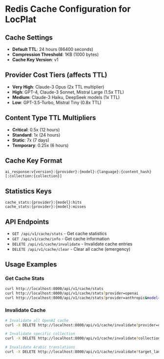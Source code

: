 # Redis Cache Configuration for LocPlat

## Cache Settings
- **Default TTL**: 24 hours (86400 seconds)
- **Compression Threshold**: 1KB (1000 bytes)
- **Cache Key Version**: v1

## Provider Cost Tiers (affects TTL)
- **Very High**: Claude-3 Opus (2x TTL multiplier)
- **High**: GPT-4, Claude-3 Sonnet, Mistral Large (1.5x TTL)
- **Medium**: Claude-3 Haiku, DeepSeek models (1x TTL)
- **Low**: GPT-3.5-Turbo, Mistral Tiny (0.8x TTL)

## Content Type TTL Multipliers
- **Critical**: 0.5x (12 hours)
- **Standard**: 1x (24 hours) 
- **Static**: 7x (7 days)
- **Temporary**: 0.25x (6 hours)

## Cache Key Format
```
ai_response:v{version}:{provider}:{model}:{language}:{content_hash}[:collection:{collection}]
```

## Statistics Keys
```
cache_stats:{provider}:{model}:hits
cache_stats:{provider}:{model}:misses
```

## API Endpoints
- `GET /api/v1/cache/stats` - Get cache statistics
- `GET /api/v1/cache/info` - Get cache information
- `DELETE /api/v1/cache/invalidate` - Invalidate cache entries
- `DELETE /api/v1/cache/clear` - Clear all cache (emergency)

## Usage Examples

### Get Cache Stats
```bash
curl http://localhost:8000/api/v1/cache/stats
curl http://localhost:8000/api/v1/cache/stats?provider=openai
curl http://localhost:8000/api/v1/cache/stats?provider=anthropic&model=claude-3-opus
```

### Invalidate Cache
```bash
# Invalidate all OpenAI cache
curl -X DELETE http://localhost:8000/api/v1/cache/invalidate?provider=openai

# Invalidate specific collection
curl -X DELETE http://localhost:8000/api/v1/cache/invalidate?collection=articles

# Invalidate Arabic translations
curl -X DELETE http://localhost:8000/api/v1/cache/invalidate?target_language=ar
```
